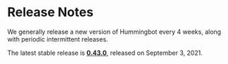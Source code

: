 # Release Notes

We generally release a new version of Hummingbot every 4 weeks, along with periodic intermittent releases.

The latest stable release is **[0.43.0](/release-notes/0.43.0)**, released on September 3, 2021.